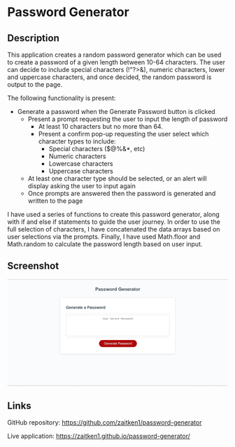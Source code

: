 # Password Generator

## Description

This application creates a random password generator which can be used to create a password of a given length between 10-64 characters. The user can decide to include special characters (!"?>&), numeric characters, lower and uppercase characters, and once decided, the random password is output to the page.

The following functionality is present:

* Generate a password when the Generate Password button is clicked
  * Present a prompt requesting the user to input the length of password
      * At least 10 characters but no more than 64.
    * Present a confirm pop-up requesting the user select which character types to include:
      * Special characters ($@%&*, etc)
      * Numeric characters
      * Lowercase characters
      * Uppercase characters
  * At least one character type should be selected, or an alert will display asking the user to input again
  * Once prompts are answered then the password is generated and written to the page

I have used a series of functions to create this password generator, along with if and else if statements to guide the user journey. In order to use the full selection of characters, I have concatenated the data arrays based on user selections via the prompts. Finally, I have used Math.floor and Math.random to calculate the password length based on user input.

## Screenshot

![Screenshot of password generator tool](./assets/images/screenshot.jpg)


## Links

GitHub repository: https://github.com/zaitken1/password-generator

Live application: https://zaitken1.github.io/password-generator/